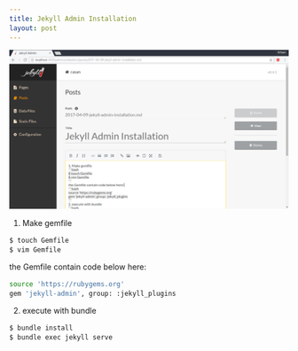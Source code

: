 ```yaml
---
title: Jekyll Admin Installation
layout: post
---
```


![Jekyll Admin Installation](/image/jekyll-admin-installation-01.png)
1. Make gemfile
```bash
$ touch Gemfile
$ vim Gemfile
```
the Gemfile contain code below here:
```bash
source 'https://rubygems.org'
gem 'jekyll-admin', group: :jekyll_plugins
```
2. execute with bundle
```bash
$ bundle install
$ bundle exec jekyll serve
```